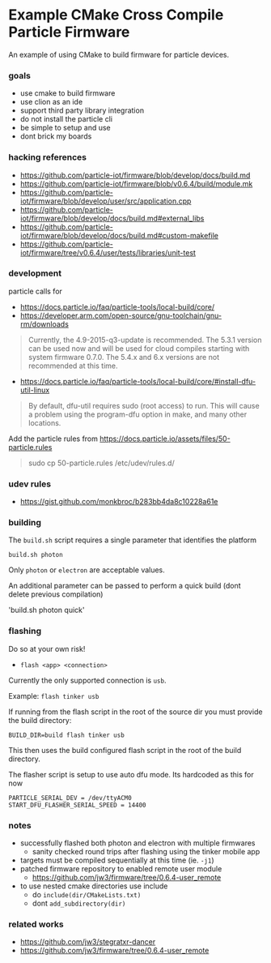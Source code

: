 Example CMake Cross Compile Particle Firmware
===

An example of using CMake to build firmware for particle devices.

### goals

- use cmake to build firmware
- use clion as an ide
- support third party library integration
- do not install the particle cli
- be simple to setup and use
- dont brick my boards

### hacking references

- https://github.com/particle-iot/firmware/blob/develop/docs/build.md
- https://github.com/particle-iot/firmware/blob/v0.6.4/build/module.mk
- https://github.com/particle-iot/firmware/blob/develop/user/src/application.cpp
- https://github.com/particle-iot/firmware/blob/develop/docs/build.md#external_libs
- https://github.com/particle-iot/firmware/blob/develop/docs/build.md#custom-makefile
- https://github.com/particle-iot/firmware/tree/v0.6.4/user/tests/libraries/unit-test


### development

particle calls for

- https://docs.particle.io/faq/particle-tools/local-build/core/
- https://developer.arm.com/open-source/gnu-toolchain/gnu-rm/downloads

> Currently, the 4.9-2015-q3-update is recommended. The 5.3.1 version can be used now and will be used for cloud compiles starting with system firmware 0.7.0. The 5.4.x and 6.x versions are not recommended at this time.

- https://docs.particle.io/faq/particle-tools/local-build/core/#install-dfu-util-linux

> By default, dfu-util requires sudo (root access) to run. This will cause a problem using the program-dfu option in make, and many other locations.

Add the particle rules from https://docs.particle.io/assets/files/50-particle.rules

> sudo cp 50-particle.rules /etc/udev/rules.d/

### udev rules

- https://gist.github.com/monkbroc/b283bb4da8c10228a61e

### building

The `build.sh` script requires a single parameter that identifies the platform

`build.sh photon`

Only `photon` or `electron` are acceptable values.

An additional parameter can be passed to perform a quick build (dont delete previous compilation)

'build.sh photon quick'

### flashing

Do so at your own risk!

- `flash <app> <connection>`

Currently the only supported connection is `usb`.

Example: `flash tinker usb`

If running from the flash script in the root of the source dir you must provide the build directory:

`BUILD_DIR=build flash tinker usb`

This then uses the build configured flash script in the root of the build directory.

The flasher script is setup to use auto dfu mode.  Its hardcoded as this for now

```
PARTICLE_SERIAL_DEV = /dev/ttyACM0
START_DFU_FLASHER_SERIAL_SPEED = 14400
```

### notes

- successfully flashed both photon and electron with multiple firmwares
  - sanity checked round trips after flashing using the tinker mobile app
- targets must be compiled sequentially at this time (ie. `-j1`)
- patched firmware repository to enabled remote user module
  - https://github.com/jw3/firmware/tree/0.6.4-user_remote
- to use nested cmake directories use include
  - do `include(dir/CMakeLists.txt)`
  - dont `add_subdirectory(dir)`

### related works

- https://github.com/jw3/stegratxr-dancer
- https://github.com/jw3/firmware/tree/0.6.4-user_remote
